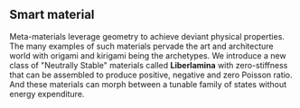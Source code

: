 ## Smart material
Meta-materials leverage geometry to achieve deviant physical properties. The many examples of such materials pervade the art and architecture world with origami and kirigami being the archetypes. We introduce a new class of "Neutrally Stable" materials called **Liberlamina** with zero-stiffness that can be assembled to produce positive, negative and zero Poisson ratio. And these materials can morph between a tunable family of states without energy expenditure.